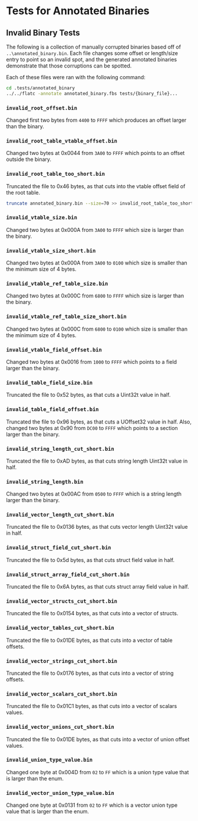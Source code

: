 # Tests for Annotated Binaries

## Invalid Binary Tests

The following is a collection of manually corrupted binaries based off of
`..\annotated_binary.bin`. Each file changes some offset or length/size entry to
point so an invalid spot, and the generated annotated binaries demonstrate that
those corruptions can be spotted.

Each of these files were ran with the following command:

```sh
cd .tests/annotated_binary
../../flatc -annotate annotated_binary.fbs tests/{binary_file}...
```

### `invalid_root_offset.bin`

Changed first two bytes from `4400` to `FFFF` which produces an offset larger
than the binary.

### `invalid_root_table_vtable_offset.bin`

Changed two bytes at 0x0044 from `3A00` to `FFFF` which points to an offset
outside the binary.

### `invalid_root_table_too_short.bin`

Truncated the file to 0x46 bytes, as that cuts into the vtable offset field of
the root table.

```sh
truncate annotated_binary.bin --size=70 >> invalid_root_table_too_short.bin
```

### `invalid_vtable_size.bin`

Changed two bytes at 0x000A from `3A00` to `FFFF` which size is larger than the
binary.

### `invalid_vtable_size_short.bin`

Changed two bytes at 0x000A from `3A00` to `0100` which size is smaller than the
minimum size of 4 bytes.

### `invalid_vtable_ref_table_size.bin`

Changed two bytes at 0x000C from `6800` to `FFFF` which size is larger than the
binary.

### `invalid_vtable_ref_table_size_short.bin`

Changed two bytes at 0x000C from `6800` to `0100` which size is smaller than
the minimum size of 4 bytes.

### `invalid_vtable_field_offset.bin`

Changed two bytes at 0x0016 from `1000` to `FFFF` which points to a field larger
than the binary.

### `invalid_table_field_size.bin`

Truncated the file to 0x52 bytes, as that cuts a Uint32t value in half.

### `invalid_table_field_offset.bin`

Truncated the file to 0x96 bytes, as that cuts a UOffset32 value in half. Also,
changed two bytes at 0x90 from `DC00` to `FFFF` which points to a section larger
than the binary.

### `invalid_string_length_cut_short.bin`

Truncated the file to 0xAD bytes, as that cuts string length Uint32t value in
half.

### `invalid_string_length.bin`

Changed two bytes at 0x00AC from `0500` to `FFFF` which is a string length
larger than the binary.

### `invalid_vector_length_cut_short.bin`

Truncated the file to 0x0136 bytes, as that cuts vector length Uint32t value in
half.

### `invalid_struct_field_cut_short.bin`

Truncated the file to 0x5d bytes, as that cuts struct field value in half.

### `invalid_struct_array_field_cut_short.bin`

Truncated the file to 0x6A bytes, as that cuts struct array field value in half.

### `invalid_vector_structs_cut_short.bin`

Truncated the file to 0x0154 bytes, as that cuts into a vector of structs.

### `invalid_vector_tables_cut_short.bin`

Truncated the file to 0x01DE bytes, as that cuts into a vector of table offsets.

### `invalid_vector_strings_cut_short.bin`

Truncated the file to 0x0176 bytes, as that cuts into a vector of string
offsets.

### `invalid_vector_scalars_cut_short.bin`

Truncated the file to 0x01C1 bytes, as that cuts into a vector of scalars
values.

### `invalid_vector_unions_cut_short.bin`

Truncated the file to 0x01DE bytes, as that cuts into a vector of union offset
values.

### `invalid_union_type_value.bin`

Changed one byte at 0x004D from `02` to `FF` which is a union type value that is
larger than the enum.

### `invalid_vector_union_type_value.bin`

Changed one byte at 0x0131 from `02` to `FF` which is a vector union type value
that is larger than the enum.
